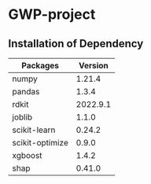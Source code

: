# GWP-project


## Installation of Dependency
     
| Packages        | Version   |
| --------------- | --------- |
| numpy           | 1.21.4    |
| pandas          | 1.3.4     |
| rdkit           | 2022.9.1  |
| joblib          | 1.1.0     |
| scikit-learn    | 0.24.2    |
| scikit-optimize | 0.9.0     |
| xgboost         | 1.4.2     |
| shap            | 0.41.0    |
               
          
